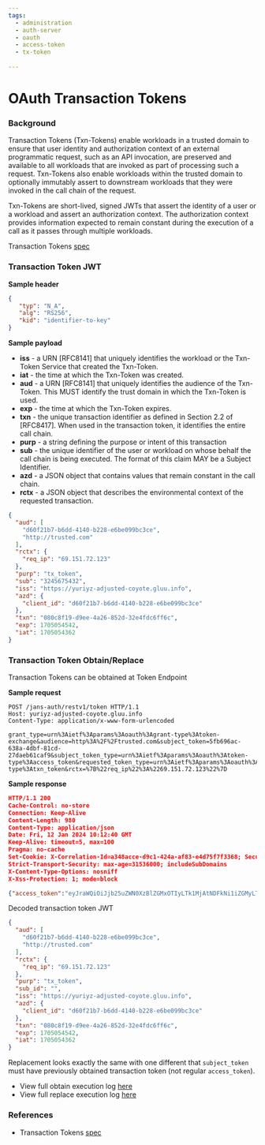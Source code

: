 ```yaml
---
tags:
  - administration
  - auth-server
  - oauth
  - access-token
  - tx-token
  
---
```


# OAuth Transaction Tokens

### Background

Transaction Tokens (Txn-Tokens) enable workloads in a trusted domain
to ensure that user identity and authorization context of an external
programmatic request, such as an API invocation, are preserved and
available to all workloads that are invoked as part of processing
such a request.  Txn-Tokens also enable workloads within the trusted
domain to optionally immutably assert to downstream workloads that
they were invoked in the call chain of the request.

Txn-Tokens are short-lived, signed JWTs that assert the
identity of a user or a workload and assert an authorization context.
The authorization context provides information expected to remain
constant during the execution of a call as it passes through multiple
workloads.

Transaction Tokens [spec](https://drafts.oauth.net/oauth-transaction-tokens/draft-ietf-oauth-transaction-tokens.html)


### Transaction Token JWT

**Sample header**

```json
{
   "typ": "N_A",
   "alg": "RS256",
   "kid": "identifier-to-key"
}
```

**Sample payload**

- **iss** - a URN [RFC8141] that uniquely
      identifies the workload or the Txn-Token Service that created the
      Txn-Token.      
- **iat** - the time at which the Txn-Token was created.
- **aud** - a URN [RFC8141] that uniquely
      identifies the audience of the Txn-Token.  This MUST identify the
      trust domain in which the Txn-Token is used.
- **exp** - the time at which the Txn-Token expires.
- **txn** - the unique transaction identifier as
      defined in Section 2.2 of [RFC8417].  When used in the transaction
      token, it identifies the entire call chain.
- **purp** - a string defining the purpose or intent of this transaction      
- **sub** - the unique identifier of the user
      or workload on whose behalf the call chain is being executed.  The
      format of this claim MAY be a Subject Identifier.
- **azd** - a JSON object that contains values that remain constant in the call chain.
- **rctx** - a JSON object that describes the environmental context of the requested transaction.

```json
{
  "aud": [
    "d60f21b7-b6dd-4140-b228-e6be099bc3ce",
    "http://trusted.com"
  ],
  "rctx": {
    "req_ip": "69.151.72.123"
  },
  "purp": "tx_token",
  "sub": "3245675432",
  "iss": "https://yuriyz-adjusted-coyote.gluu.info",
  "azd": {
    "client_id": "d60f21b7-b6dd-4140-b228-e6be099bc3ce"
  },
  "txn": "080c8f19-d9ee-4a26-852d-32e4fdc6ff6c",
  "exp": 1705054542,
  "iat": 1705054362
}

```

### Transaction Token Obtain/Replace

Transaction Tokens can be obtained at Token Endpoint

**Sample request**

```text
POST /jans-auth/restv1/token HTTP/1.1
Host: yuriyz-adjusted-coyote.gluu.info
Content-Type: application/x-www-form-urlencoded

grant_type=urn%3Aietf%3Aparams%3Aoauth%3Agrant-type%3Atoken-exchange&audience=http%3A%2F%2Ftrusted.com&subject_token=5fb696ac-638a-4dbf-81cd-27daeb61caf9&subject_token_type=urn%3Aietf%3Aparams%3Aoauth%3Atoken-type%3Aaccess_token&requested_token_type=urn%3Aietf%3Aparams%3Aoauth%3Atoken-type%3Atxn_token&rctx=%7B%22req_ip%22%3A%2269.151.72.123%22%7D
```

**Sample response**
```json
HTTP/1.1 200
Cache-Control: no-store
Connection: Keep-Alive
Content-Length: 980
Content-Type: application/json
Date: Fri, 12 Jan 2024 10:12:40 GMT
Keep-Alive: timeout=5, max=100
Pragma: no-cache
Set-Cookie: X-Correlation-Id=a348acce-d9c1-424a-af83-e4d75f7f3368; Secure; HttpOnly;HttpOnly
Strict-Transport-Security: max-age=31536000; includeSubDomains
X-Content-Type-Options: nosniff
X-Xss-Protection: 1; mode=block

{"access_token":"eyJraWQiOiJjb25uZWN0XzBlZGMxOTIyLTk1MjAtNDFkNi1iZGMyLTk3ZjdmYWMwMzRkMl9zaWdfcnMyNTYiLCJ0eXAiOiJqd3QiLCJhbGciOiJSUzI1NiJ9.eyJhdWQiOlsiZDYwZjIxYjctYjZkZC00MTQwLWIyMjgtZTZiZTA5OWJjM2NlIiwiaHR0cDovL3RydXN0ZWQuY29tIl0sInJlcV9jdHgiOnsicmVxX2lwIjoiNjkuMTUxLjcyLjEyMyJ9LCJzdWJfaWQiOiIiLCJpc3MiOiJodHRwczovL3l1cml5ei1hZGp1c3RlZC1jb3lvdGUuZ2x1dS5pbmZvIiwiYXpkIjp7ImNsaWVudF9pZCI6ImQ2MGYyMWI3LWI2ZGQtNDE0MC1iMjI4LWU2YmUwOTliYzNjZSJ9LCJ0eG4iOiIwODBjOGYxOS1kOWVlLTRhMjYtODUyZC0zMmU0ZmRjNmZmNmMiLCJleHAiOjE3MDUwNTQ1NDIsImlhdCI6MTcwNTA1NDM2Mn0.fpPFZpzxitbLw71RgO3O8uSOHJARp16H2THO4YAimJKWiczSE8-DvUAqulEW2nCNN3PRdojXWCe4ipxPSr_0ugLSFWhFKdpLmQqec_udhcV-UWiuGPLfq0XeKte60ESSvj5jgpaBNaaGS2vmFeSLdGrAx1CY2EH06OYrttOrgFFGqMhLJJ1Cpacqa0vmXnHi9gbrS-FIf2_4nNkQKMitQ-m-ec-0J02RjgkEL9zrzFwYNAoE1HEIZNFBhh7GqBejH0cXnR2tBOOz66z83SLqMTAZ-WyaMxmITHGLGLmHZOGyHdiIYME1rLXalrK58XHesMFtB-gae10Ey6w1OIgiAg","issued_token_type":"urn:ietf:params:oauth:token-type:txn_token","token_type":"N_A"}
```

Decoded transaction token JWT
```json
{
  "aud": [
    "d60f21b7-b6dd-4140-b228-e6be099bc3ce",
    "http://trusted.com"
  ],
  "rctx": {
    "req_ip": "69.151.72.123"
  },
  "purp": "tx_token",
  "sub_id": "",
  "iss": "https://yuriyz-adjusted-coyote.gluu.info",
  "azd": {
    "client_id": "d60f21b7-b6dd-4140-b228-e6be099bc3ce"
  },
  "txn": "080c8f19-d9ee-4a26-852d-32e4fdc6ff6c",
  "exp": 1705054542,
  "iat": 1705054362
}
```

Replacement looks exactly the same with one different that `subject_token` must have previously obtained
transaction token (not regular `access_token`).

- View full obtain execution log [here](../../../assets/log/tx-token-request-run-log.txt)
- View full replace execution log [here](../../../assets/log/tx-token-replace-run-log.txt)

### References

- Transaction Tokens [spec](https://drafts.oauth.net/oauth-transaction-tokens/draft-ietf-oauth-transaction-tokens.html)